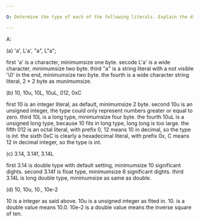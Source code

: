 ```yaml
---

Q: Determine the type of each of the following literals. Explain the differences among the literals in each of the four examples.

---
```


A: 

(a) 'a', L'a', "a", L"a";

first 'a' is a character, minimumsize one byte.
secode L'a' is a wide character, minimumsize two byte.
third "a" is a string literal with a not visible '\0' in the end, minimumsize two byte.
the fourth is a wide character string literal, 2 * 2 byte as munimumsize.

(b) 10, 10u, 10L, 10uL, 012, 0xC

first 10 is an integer literal, as default, minimumsize 2 byte.
second 10u is an unsigned integer, the type could only represent numbers greater or equal to zero.
third 10L is a long type, minimumsize four byte.
the fourth 10uL is a unsigned long type, because 10 fits in long type, long long is too large.
the fifth 012 is an octal literal, with prefix 0, 12 means 10 in decimal, so the type is int.
the sixth 0xC is clearly a hexadecimal literal, with prefix 0x, C means 12 in decimal integer, so the type is int.

(c) 3.14, 3.14f, 3.14L

first 3.14 is double type with default setting, minimumsize 10 significant dights.
second 3.14f is float type, minimumsize 6 significant dights.
third 3.14L is long double type, minimumsize as same as double.

(d) 10, 10u, 10., 10e-2

10 is a integer as said above.
10u is a unsigned integer as fited in.
10. is a double value means 10.0.
10e-2 is a double value means the inverse square of ten.